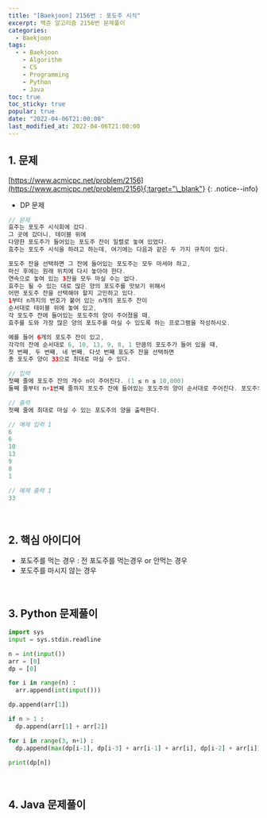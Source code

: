 ```yaml
---
title: "[Baekjoon] 2156번 : 포도주 시식"
excerpt: 백준 알고리즘 2156번 문제풀이
categories:
  - Baekjoon
tags:
  - - Baekjoon
    - Algorithm
    - CS
    - Programming
    - Python
    - Java
toc: true
toc_sticky: true
popular: true
date: "2022-04-06T21:00:00"
last_modified_at: 2022-04-06T21:00:00
---
```


## 1. 문제

[https://www.acmicpc.net/problem/2156](https://www.acmicpc.net/problem/2156){:target="\_blank"}
{: .notice--info}

- DP 문제

```java
// 문제
효주는 포도주 시식회에 갔다.
그 곳에 갔더니, 테이블 위에
다양한 포도주가 들어있는 포도주 잔이 일렬로 놓여 있었다.
효주는 포도주 시식을 하려고 하는데, 여기에는 다음과 같은 두 가지 규칙이 있다.

포도주 잔을 선택하면 그 잔에 들어있는 포도주는 모두 마셔야 하고,
마신 후에는 원래 위치에 다시 놓아야 한다.
연속으로 놓여 있는 3잔을 모두 마실 수는 없다.
효주는 될 수 있는 대로 많은 양의 포도주를 맛보기 위해서
어떤 포도주 잔을 선택해야 할지 고민하고 있다.
1부터 n까지의 번호가 붙어 있는 n개의 포도주 잔이
순서대로 테이블 위에 놓여 있고,
각 포도주 잔에 들어있는 포도주의 양이 주어졌을 때,
효주를 도와 가장 많은 양의 포도주를 마실 수 있도록 하는 프로그램을 작성하시오.

예를 들어 6개의 포도주 잔이 있고,
각각의 잔에 순서대로 6, 10, 13, 9, 8, 1 만큼의 포도주가 들어 있을 때,
첫 번째, 두 번째, 네 번째, 다섯 번째 포도주 잔을 선택하면
총 포도주 양이 33으로 최대로 마실 수 있다.

// 입력
첫째 줄에 포도주 잔의 개수 n이 주어진다. (1 ≤ n ≤ 10,000)
둘째 줄부터 n+1번째 줄까지 포도주 잔에 들어있는 포도주의 양이 순서대로 주어진다. 포도주의 양은 1,000 이하의 음이 아닌 정수이다.

// 출력
첫째 줄에 최대로 마실 수 있는 포도주의 양을 출력한다.

// 예제 입력 1
6
6
10
13
9
8
1

// 예제 출력 1
33
```

<br>

## 2. 핵심 아이디어

- 포도주를 먹는 경우 : 전 포도주를 먹는경우 or 안먹는 경우
- 포도주를 마시지 않는 경우

<br>

## 3. Python 문제풀이

```python
import sys
input = sys.stdin.readline

n = int(input())
arr = [0]
dp = [0]

for i in range(n) :
  arr.append(int(input()))

dp.append(arr[1])

if n > 1 :
  dp.append(arr[1] + arr[2])

for i in range(3, n+1) :
  dp.append(max(dp[i-1], dp[i-3] + arr[i-1] + arr[i], dp[i-2] + arr[i]))

print(dp[n])
```

<br>

## 4. Java 문제풀이

```java

```

